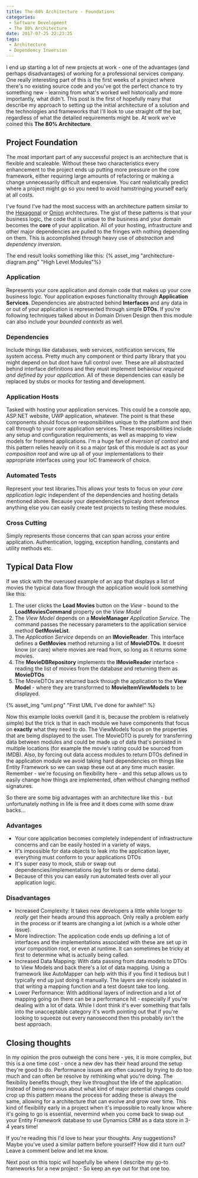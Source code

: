 ```yaml
---
title: The 80% Architecture - Foundations
categories:
 - Software Development
 - The 80% Architecture
date: 2017-07-25 22:23:25
tags:
 - Architecture
 - Dependency Inversion
---
```



I end up starting a lot of new projects at work - one of the advantages (and perhaps disadvantages) of working for a professional services company. One really interesting part of this is the first weeks of a project where there's no existing source code and you've got the perfect chance to try something new - learning from what's worked well historically and more importantly, what didn't.
This post is the first of hopefully many that describe my approach to setting up the initial architecture of a solution and the technologies and frameworks that I'll look to use straight off the bat, regardless of what the detailed requirements might be. At work we've coined this **The 80% Architecture**.

<!-- More --> 

## Project Foundation

The most important part of any successful project is an architecture that is flexible and scaleable. Without these two characteristics every enhancement to the project ends up putting more pressure on the core framework, either requiring large amounts of refactoring or making a change unnecessarily difficult and expensive. You cant realistically predict where a project might go so you need to avoid hamstringing yourself early at all costs.

I've found I've had the most success with an architecture pattern similar to the [Hexagonal](http://alistair.cockburn.us/Hexagonal+architecture) or [Onion](http://jeffreypalermo.com/blog/the-onion-architecture-part-1/) architectures. 
The gist of these patterns is that your business logic, the code that is unique to the business and your domain becomes the  **core** of your application. All of your hosting, infrastructure and other major dependencies are pulled to the fringes with nothing depending on them. This is accomplished through heavy use of *abstraction* and *dependency inversion*.

The end result looks something like this: 
{% asset_img "architecture-diagram.png" "High Level Modules"%}

### Application
Represents your core application and domain code that makes up your core business logic. Your application exposes functionality through **Application Services**. Dependencies are abstracted behind **Interfaces** and any data in or out of your application is represented through simple **DTOs**. If you're following techniques talked about in Domain Driven Design then this module can also include your *bounded contexts* as well.  

### Dependencies
Include things like databases, web services, notification services, file system access. Pretty much any component or third party library that you might depend on but dont have full control over. These are all abstracted behind interface definitions and they must implement behaviour *required and defined by your application*. All of these dependencies can easily be replaced by stubs or mocks for testing and development. 

### Application Hosts
Tasked with hosting your application services. This could be a console app, ASP.NET website, UWP application, whatever. The point is that these components should focus on responsibilites unique to the platform and then call through to your core application services. These responsibilities include any setup and configuration requirements, as well as mapping to view models for frontend applications. I'm a huge fan of *inversion of control* and this pattern relies heavily on it so a major task of this module is act as your *composition root* and wire up all of your implementations to their appropriate interfaces using your IoC framework of choice. 

### Automated Tests
Represent your test libraries.This allows your tests to focus on your *core application logic* independent of the dependencies and hosting details mentioned above. Because your dependencies typicaly dont reference anything else you can easily create test projects to testing these modules.

### Cross Cutting
Simply represents those concerns that can span across your entire application. Authentication, logging, exception handling, constants and utility methods etc.

## Typical Data Flow
If we stick with the overused example of an app that displays a list of movies the typical data flow through the application would look something like this:  
1. The user clicks the **Load Movies** button on the *View* - bound to the **LoadMoviesCommand** property on the *View Model*
1. The *View Model* depends on a **MovieManager** *Application Service*. The command passes the necessary parameters to the application service method **GetMovieList**. 
1. The *Application Service* depends on an **IMovieReader**. This interface defines a **GetMovies** method returning a list of **MovieDTOs**. It doesnt know (or care) where movies are read from, so long as it returns some movies. 
1. The **MovieDBRepository** implements the **IMovieReader** interface - reading the list of movies from the database and returning them as **MovieDTOs**
1. The MovieDTOs are returned back through the application to the **View Model** - where they are transformed to **MovieItemViewModels** to be displayed.

{% asset_img "uml.png" "First UML I've done for awhile!" %}

Now this example looks overkill (and it is, because the problem is relatively simple) but the trick is that in each module we have components that focus on **exactly** what they need to do. The ViewModels focus on the properties that are being displayed to the user. The MovieDTO is purely for transferring data between modules and could be made up of data that's persisted in multiple locations (for example the movie's rating could be sourced from IMDB). Also, by forcing out data access modules to return DTOs defined in the application module we avoid taking hard dependencies on things like Entity Framework so we can swap these out at any time much easier. Remember - we're focusing on flexibility here - and this setup allows us to easily change how things are implemented, often without changing method signatures.

So there are some big advantages with an architecture like this - but unfortunately nothing in life is free and it does come with some draw backs... 

### Advantages

 - Your core application becomes completely independent of infrastructure concerns and can be easily hosted in a variety of ways.
 - It's impossible for data objects to leak into the application layer, everything must conform to your applications DTOs
 - It's super easy to mock, stub or swap out dependencies/implementations (eg for tests or demo data).
 - Because of this you can easily run automated tests over all your application logic. 

### Disadvantages
- Increased Complexity: It takes new developers a little while longer to *really* get their heads around this approach. Only really a problem early in the process or if teams are changing a lot (which is a whole other issue).
- More Indirection: The application code ends up defining a lot of interfaces and the implementations associated with these are set up in your composition root, or even at runtime. It can sometimes be tricky at first to determine what is actually being called.
- Increased Data Mapping: With data passing from data models to DTOs to View Models and back there's a lot of data mapping. Using a framework like AutoMapper can help with this if you find it tedious but I typically end up just doing it manually. The layers are nicely isolated in that writing a mapping function and a test doesnt take too long.
- Lower Performance: With additional layers of indirection and a lot of mapping going on there can be a performance hit - especially if you're dealing with a lot of data. While I dont think it's ever something that falls into the unacceptable category it's worth pointing out that if you're looking to squeeze out every nanosecond then this probably isn't the best approach. 

## Closing thoughts

In my opinion the pros outweigh the cons here - yes, it is more complex, but this is a one time cost - once a new dev has their head around the setup they're good to do. Performance issues are often caused by trying to do too much and can often be resolve by rethinking what you're doing.
The flexibility benefits though, they live throughout the life of the application. Instead of being nervous about what kind of major potential changes could crop up this pattern means the process for adding these is always the same, allowing for a architecture that can evolve and grow over time. This kind of flexibility early in a project when it's impossible to really know where it's going to go is essential, nevermind when you come back to swap out your Entity Framework database to use Dynamics CRM as a data store in 3-4 years time! 

If you're reading this I'd love to hear your thoughts. Any suggestions? Maybe you've used a similar pattern before yourself? How did it turn out? Leave a comment below and let me know.

Next post on this topic will hopefully be where I describe my go-to frameworks for a new project - So keep an eye out for that one too. 
